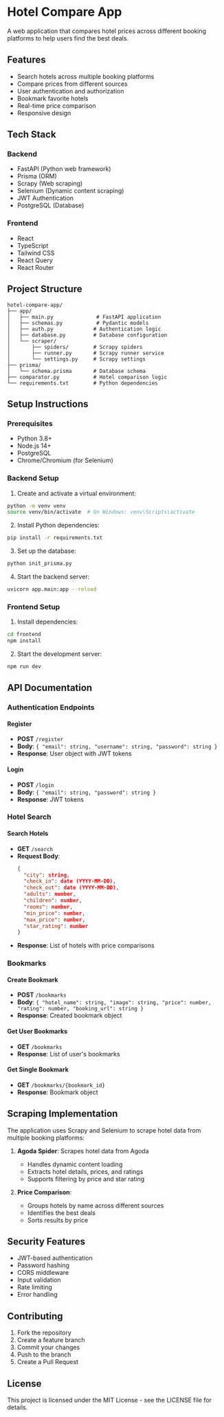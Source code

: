 # Hotel Compare App

A web application that compares hotel prices across different booking platforms to help users find the best deals.

## Features

- Search hotels across multiple booking platforms
- Compare prices from different sources
- User authentication and authorization
- Bookmark favorite hotels
- Real-time price comparison
- Responsive design

## Tech Stack

### Backend
- FastAPI (Python web framework)
- Prisma (ORM)
- Scrapy (Web scraping)
- Selenium (Dynamic content scraping)
- JWT Authentication
- PostgreSQL (Database)

### Frontend
- React
- TypeScript
- Tailwind CSS
- React Query
- React Router

## Project Structure

```
hotel-compare-app/
├── app/
│   ├── main.py              # FastAPI application
│   ├── schemas.py           # Pydantic models
│   ├── auth.py             # Authentication logic
│   ├── database.py         # Database configuration
│   └── scraper/
│       ├── spiders/        # Scrapy spiders
│       ├── runner.py       # Scrapy runner service
│       └── settings.py     # Scrapy settings
├── prisma/
│   └── schema.prisma       # Database schema
├── comparator.py           # Hotel comparison logic
└── requirements.txt        # Python dependencies
```

## Setup Instructions

### Prerequisites
- Python 3.8+
- Node.js 14+
- PostgreSQL
- Chrome/Chromium (for Selenium)

### Backend Setup

1. Create and activate a virtual environment:
```bash
python -m venv venv
source venv/bin/activate  # On Windows: venv\Scripts\activate
```

2. Install Python dependencies:
```bash
pip install -r requirements.txt
```

3. Set up the database:
```bash
python init_prisma.py
```

4. Start the backend server:
```bash
uvicorn app.main:app --reload
```

### Frontend Setup

1. Install dependencies:
```bash
cd frontend
npm install
```

2. Start the development server:
```bash
npm run dev
```

## API Documentation

### Authentication Endpoints

#### Register
- **POST** `/register`
- **Body**: `{ "email": string, "username": string, "password": string }`
- **Response**: User object with JWT tokens

#### Login
- **POST** `/login`
- **Body**: `{ "email": string, "password": string }`
- **Response**: JWT tokens

### Hotel Search

#### Search Hotels
- **GET** `/search`
- **Request Body**:
  ```json
  {
    "city": string,
    "check_in": date (YYYY-MM-DD),
    "check_out": date (YYYY-MM-DD),
    "adults": number,
    "children": number,
    "rooms": number,
    "min_price": number,
    "max_price": number,
    "star_rating": number
  }
  ```
- **Response**: List of hotels with price comparisons

### Bookmarks

#### Create Bookmark
- **POST** `/bookmarks`
- **Body**: `{ "hotel_name": string, "image": string, "price": number, "rating": number, "booking_url": string }`
- **Response**: Created bookmark object

#### Get User Bookmarks
- **GET** `/bookmarks`
- **Response**: List of user's bookmarks

#### Get Single Bookmark
- **GET** `/bookmarks/{bookmark_id}`
- **Response**: Bookmark object

## Scraping Implementation

The application uses Scrapy and Selenium to scrape hotel data from multiple booking platforms:

1. **Agoda Spider**: Scrapes hotel data from Agoda
   - Handles dynamic content loading
   - Extracts hotel details, prices, and ratings
   - Supports filtering by price and star rating

2. **Price Comparison**:
   - Groups hotels by name across different sources
   - Identifies the best deals
   - Sorts results by price

## Security Features

- JWT-based authentication
- Password hashing
- CORS middleware
- Input validation
- Rate limiting
- Error handling

## Contributing

1. Fork the repository
2. Create a feature branch
3. Commit your changes
4. Push to the branch
5. Create a Pull Request

## License

This project is licensed under the MIT License - see the LICENSE file for details. 